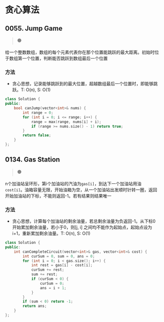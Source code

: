 # 贪心算法

## 0055. Jump Game

> :orange_circle:

给一个整数数组，数组的每个元素代表你在那个位置能跳跃的最大距离。初始时位于数组第一个位置，判断能否跳跃到数组最后一个位置

### 方法

- 贪心思想，记录能够跳跃到的最大位置，超越数组最后一个位置时，即能够跳跃。T: O(n), S: O(1)

```cpp
class Solution {
public:
    bool canJump(vector<int>& nums) {
        int range = 0;
        for (int i = 0; i <= range; i++) {
            range = max(range, nums[i] + i);
            if (range >= nums.size() - 1) return true;
        }
        return false;
    }
};
```

## 0134. Gas Station

> :orange_circle:

n个加油站呈环形，第i个加油站的汽油为`gas[i]`，到达下一个加油站用油`cost[i]`。油箱容量无限，开始油箱为空，从一个加油站出发顺时针转一圈，返回开始加油站的下标，不能则返回-1。若有结果则结果唯一

### 方法

- 贪心思想，计算每个加油站的剩余油量，若总剩余油量为负返回-1。从下标0开始累加剩余油量，若小于0，则[j, i] 之间均不能作为起始点，起始点设为i+1，重新累加剩余油量。T: O(n), S: O(1)

```cpp
class Solution {
public:
    int canCompleteCircuit(vector<int>& gas, vector<int>& cost) {
        int curSum = 0, sum = 0, ans = 0;
        for (int i = 0; i < gas.size(); i++) {
            int rest = gas[i] - cost[i];
            curSum += rest;
            sum += rest;
            if (curSum < 0) {
                curSum = 0;
                ans = i + 1;
            }
        }
        if (sum < 0) return -1;
        return ans;
    }
};
```

